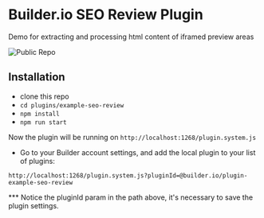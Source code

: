 # Builder.io SEO Review Plugin
Demo for extracting and processing html content of iframed preview areas

![Public Repo](https://img.shields.io/badge/status-public-brightgreen.svg)

## Installation

- clone this repo
- `cd plugins/example-seo-review`
- `npm install`
- `npm run start`

Now the plugin will be running on `http://localhost:1268/plugin.system.js`

- Go to your Builder account settings, and add the local plugin to your list of plugins:

```
http://localhost:1268/plugin.system.js?pluginId=@builder.io/plugin-example-seo-review
```

*** Notice the pluginId param in the path above, it's necessary to save the plugin settings.

